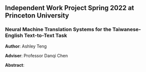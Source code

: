 ## Independent Work Project Spring 2022 at Princeton University

### Neural Machine Translation Systems for the Taiwanese-English Text-to-Text Task
**Author**: Ashley Teng

**Adviser**: Professor Danqi Chen

**Abstract**:
